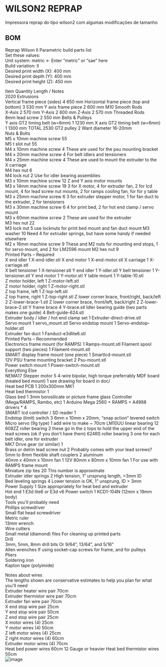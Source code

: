 # WILSON2 REPRAP
Impressora reprap do tipo wilson2 com algumas modificações de tamanho







## BOM

Reprap Wilson II Parametric build parts list			
	Set these values:		
Unit system:	metric	← Enter “metric” or “sae” here	
Build variation:	II		
Desired print width (X):	400	mm	
Desired print depth (Y):	400	mm	
Desired print height (Z):	450	mm	
			
Item	Quantity	Length / Notes	
2020 Extrusions			
Vertical frame piece (sides)	4	650	mm
Horizontal frame piece (top and bottom)	3	530	mm
Y axis frame piece	2	600	mm
M10 Smooth Rods			
X-Axis	2	570	mm
Y-Axis	2	600	mm
Z-Axis	2	570	mm
Threaded Rods			
8mm lead screw	2	550	mm
Belts & Pulleys			
Y axis GT2 timing belt (w=6mm)	1	1230	mm
X axis GT2 timing belt (w=6mm)	1	1300	mm
		TOTAL	2530
GT2 pulley	2	Want diameter 16-20mm	
Nuts & Bolts			
M5 x 10mm machine screw	55		
M5 t slot nut	55		
M4 x 10mm machine screw	4	These are used for the psu mounting bracket	
M4 x 20mm machine screw	4	For belt idlers and tensioners	
M4 x 25mm machine screw	4	These are used to mount the extruder to the X carriage	
M4 hex nut	6		
M4 lock nut	2	Use for idler bearing assemblies	
M3 x 10mm machine screw	12	Z and Y axis motor mounts	
M3 x 14mm machine screw	19	3 for X motor, 4 for extruder fan, 2 for lcd mount, 4 for lead screw nut mounts, 2 for ramps cooling fan, for for y table	
M3 x 25mm machine screw	6	3 for extruder stepper motor, 1 for fan duct to the extruder, 2 for tensioners	
M3 x 30mm machine screw	6	4 for print bed, 2 for hot end clamp / servo mount	
M3 x 60mm machine screw	2	These are used for the extruder 	
M3 hex nut	22		
M3 lock nut	5	use locknuts for print bed mount and fan duct mount	
M3 washer	10	Need 4 for extruder springs, but have some handy if needed elsewhere	
M2 x 16mm machine screw	9	These and M2 nuts for mounting end stops, 1 for servo mount, and 2 for LM2596 mount	
M2 hex nut	9		
Printed Parts – Required			
X end idler	1	X-end-idler.stl	
X end motor	1	X-end-motor.stl	
X carriage	1	X-carriage.stl	
X belt tensioner	1	X-tensioner.stl	
Y end idler	1	Y-idler.stl	
Y belt tensioner	1	Y-tensioner.stl	
Y end motor	1	Y-motor.stl	
Y table mount	1	Y-table-10.stl	
Z motor holder, left	1	Z-motor-left.stl	
Z motor holder, right	1	Z-motor-right.stl	
Z top frame, left	1	Z-top-left.stl	
Z top frame, right	1	Z-top-right.stl	
Z lower corner brace, front/right, back/left	2	Z-lower-brace-1.stl	
Z lower corner brace, front/left, back/right	2	Z-lower-brace-2.stl	
Y frame brace	4	Y-brace.stl	
Idler bearing guide (two parts makes one guide)	4	Belt-guide-624.stl	
Extruder body / idler / hot end clamp set	1	Extruder-direct-drive.stl	
Servo mount	1	servo_mount.stl	
Servo endstop mount	1	Servo-endstop-holder.stl	
Extruder fan duct	1	Fanduct-e3dlite6.stl	
Printed Parts – Recommended			
Electronics frame mount (for RAMPS)	1	Ramps-mount.stl	
Filament spool support (two pieces)	1	Filament-mount.stl	
SMART display frame mount (one piece)	1	Smartlcd-mount.stl	
12V PSU frame mounting bracket	2	Psu-mount.stl	
Power switch mount	1	Power-switch-mount.stl	
Everything Else			
NEMA17 Stepper motor	5	4-wire bipolar, high torque preferrably	
MDF board (heated bed mount)	1	see drawing for board in doc/	
Heat bed PCB	1	200x300mm MK1	
Heat bed thermistor	1		
Glass bed	1	3mm borosilicate or picture frame glass	
Controller (Mega/RAMPS, Rambo, etc)	1	Arduino Mega 2560 + RAMPS + A4988 drivers * 4	
SMART lcd controller / SD reader	1		
Endstop (limit) switch	3	6mm x 10mm x 20mm, “snap action” levered switch	
Micro servo (9g type)	1	add wire to make ~ 70cm	
LM10UU linear bearing	12		
608ZZ roller bearing	2	these go in the z tops to hold the upper end of the lead screws (ok if you don't have them)	
624RS roller bearing	3	one for each belt idler, one for extruder	
MK7 Drive gear (or similar)	1		
Brass or delrin lead screw nut	2	Probably comes with your lead screws?	
5mm to 8mm flexible shaft couplers	2	aluminum	
40mm x 40mm x 10mm fan	1	12V	
80mm x 80mm x 10mm fan	1	For use with RAMPS frame mount	
Miniature zip ties	20	This number is approximate	
Extruder idler springs	2	High tension, 1” unsprung length, >3mm ID	
Bed leveling springs	4	Lower tension is OK, 1” unsprung, ID > 3mm	
Power Supply	1	Size appropriately for heat bed and extruder	
Hot end	1	E3d lite6 or E3d v6	
Power switch 	1	KCD1-104N (12mm x 19mm body)	
Tools you'll probably need			
Phillips screwdriver			
Small flat head screwdriver			
Metric ruler			
13mm wrench			
Wire cutters			
Small metal (diamond) files	For cleaning up printed parts		
Drill 			
3mm, 5mm, 8mm drill bits	Or 9/64”, 13/64”, and 5/16”		
Allen wrenches	If using socket-cap screws for frame, and for pulleys		
Pliers			
Soldering iron			
Kapton tape (polyimide)			
			
Notes about wires			
The lengths shown are conservative estimates to help you plan for what you'll need			
Extruder heater wire pair	70cm		
Extruder thermistor wire pair	70cm		
Extruder fan wire pair	70cm		
X end stop wire pair	25cm		
Y end stop wire pair	50cm		
Z end stop wire pair	25cm		
X motor wires (4)	25cm		
Y motor wires (4)	50cm		
Z left motor wires (4)	25cm		
Z right motor wires (4)	60cm		
Extruder motor wires (4)	70cm		
Heat bed power wires	60cm	12 Gauge or heavier	
Heat bed thermistor wires	50cm		
![image](https://user-images.githubusercontent.com/3370347/226289954-7ce0c985-0f5a-4745-b050-7044f2fd22f4.png)
